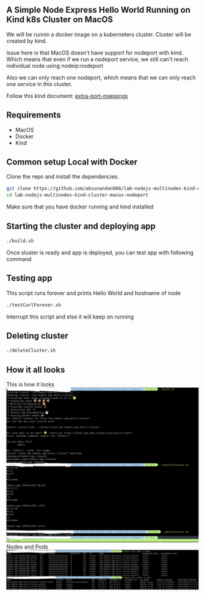 ## A Simple Node Express Hello World Running on Kind k8s Cluster on MacOS

We will be runnin a docker image on a kuberneters cluster.
Cluster will be created by kind.

Issue here is that MacOS doesn't have support for nodeport with kind.
Which means that even if we run a nodeport service, we still can't reach
individual node using nodeip:nodeport

Also we can only reach one nodeport, which means that we can only reach one 
service in this cluster.

Follow this kind document: [extra-port-mappings](https://kind.sigs.k8s.io/docs/user/configuration#extra-port-mappings)


## Requirements
* MacOS
* Docker
* Kind

## Common setup Local with Docker

Clone the repo and install the dependencies.

```bash
git clone https://github.com/absunandan008/lab-nodejs-multinodes-kind-cluster-macos-nodeport.git
cd lab-nodejs-multinodes-kind-cluster-macos-nodeport
```
Make sure that you have docker running and kind installed

## Starting the cluster and deploying app

```bash
./build.sh
```
Once sluster is ready and app is deployed, you can test app with following command

## Testing app

This script runs forever and prints Hello World and hostname of node

```bash
./testCurlForever.sh
```
Interrupt this script and else it will keep on running

## Deleting cluster

```bash
./deleteCluster.sh
```
## How it all looks
This is how it looks
![Screenshot](how-it-looks.png)
Nodes and Pods
![Screenshot](pods_nodes.png)

